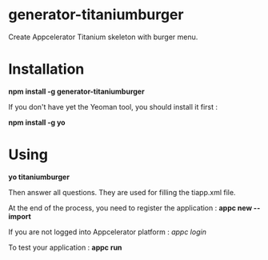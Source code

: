 # generator-titaniumburger

Create Appcelerator Titanium skeleton with burger menu.

# Installation

**npm install -g generator-titaniumburger**

If you don't have yet the Yeoman tool, you should install it first :

**npm install -g yo**

# Using

**yo titaniumburger**

Then answer all questions. They are used for filling the tiapp.xml file.

At the end of the process, you need to register the application :
**appc new --import**

If you are not logged into Appcelerator platform :
*appc login*

To test your application :
**appc run**


